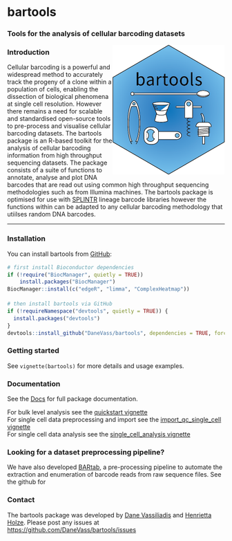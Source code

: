 
<!-- README.md is generated from README.Rmd. Please edit that file -->

# bartools

### Tools for the analysis of cellular barcoding datasets

<img src="man/figures/bartools_logo.png" align="right" width="260"/>

### Introduction

Cellular barcoding is a powerful and widespread method to accurately
track the progeny of a clone within a population of cells, enabling the
dissection of biological phenomena at single cell resolution. However
there remains a need for scalable and standardised open-source tools to
pre-process and visualise cellular barcoding datasets. The bartools
package is an R-based toolkit for the analysis of cellular barcoding
information from high throughput sequencing datasets. The package
consists of a suite of functions to annotate, analyse and plot DNA
barcodes that are read out using common high throughput sequencing
methodologies such as from Illumina machines. The bartools package is
optimised for use with
[SPLINTR](https://www.nature.com/articles/s41586-021-04206-7) lineage
barcode libraries however the functions within can be adapted to any
cellular barcoding methodology that utiilses random DNA barcodes.

<!-- badges: start -->
<!-- badges: end -->

------------------------------------------------------------------------

### Installation

You can install bartools from
[GitHub](https://github.com/DaneVass/bartools):

``` r
# first install Bioconductor dependencies
if (!require("BiocManager", quietly = TRUE))
    install.packages("BiocManager")
BiocManager::install(c("edgeR", "limma", "ComplexHeatmap"))

# then install bartools via GitHub
if (!requireNamespace("devtools", quietly = TRUE)) {
  install.packages("devtools")
}
devtools::install_github("DaneVass/bartools", dependencies = TRUE, force = TRUE)
```

### Getting started

See `vignette(bartools)` for more details and usage examples.

### Documentation

See the [Docs](https://danevass.github.io/bartools/) for full package
documentation.  
  
For bulk level analysis see the [quickstart vignette](https://danevass.github.io/bartools/articles/bartools_quickstart.html)  
For single cell data preprocessing and import see the [import_qc_single_cell vignette](https://danevass.github.io/bartools/articles/import_qc_single_cell.html)  
For single cell data analysis see the [single_cell_analysis vignette](https://danevass.github.io/bartools/articles/bartools_single_cell_analysis.html)  

### Looking for a dataset preprocessing pipeline?

We have also developed [BARtab](https://github.com/DaneVass/BARtab), a
pre-processing pipeline to automate the extraction and enumeration of
barcode reads from raw sequence files. See the github for

### Contact

The bartools package was developed by [Dane
Vassiliadis](https://findanexpert.unimelb.edu.au/profile/366000-dane-vassiliadis) and [Henrietta Holze](https://github.com/HenriettaHolze).
Please post any issues at <https://github.com/DaneVass/bartools/issues>
